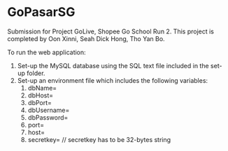 # GoPasarSG
Submission for Project GoLive, Shopee Go School Run 2.
This project is completed by Oon Xinni, Seah Dick Hong, Tho Yan Bo.

To run the web application:
1. Set-up the MySQL database using the SQL text file included in the set-up folder.
2. Set-up an environment file which includes the following variables:
    1. dbName=
    2. dbHost=
    3. dbPort=
    4. dbUsername=
    5. dbPassword=
    6. port=
    7. host=
    8. secretkey= // secretkey has to be 32-bytes string
